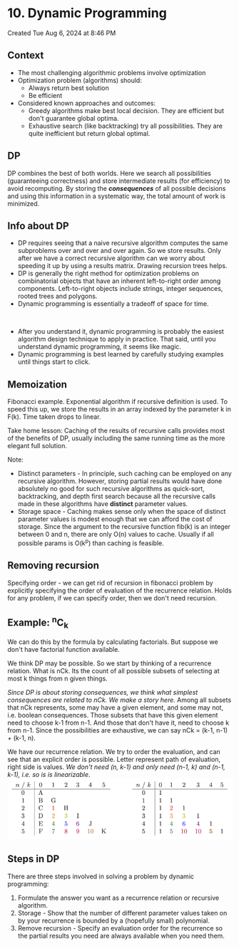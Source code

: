 # 10. Dynamic Programming
Created Tue Aug 6, 2024 at 8:46 PM

## Context
- The most challenging algorithmic problems involve optimization
- Optimization problem (algorithms) should:
	- Always return best solution
	- Be efficient
- Considered known approaches and outcomes:
	- Greedy algorithms make best local decision. They are efficient but don't guarantee global optima.
	- Exhaustive search (like backtracking) try all possibilities. They are quite inefficient but return global optimal.

## DP
DP combines the best of both worlds. Here we search all possibilities (guaranteeing correctness) and store intermediate results (for efficiency) to avoid recomputing. By storing the ***consequences*** of all possible decisions and using this information in a systematic way, the total amount of work is minimized.


## Info about DP
- DP requires seeing that a naive recursive algorithm computes the same subproblems over and over and over again. So we store results. Only after we have a correct recursive algorithm can we worry about speeding it up by using a results matrix. Drawing recursion trees helps.
- DP is generally the right method for optimization problems on combinatorial objects that have an inherent left-to-right order among components. Left-to-right objects include strings, integer sequences, rooted trees and polygons.
- Dynamic programming is essentially a tradeoff of space for time.
 
 <br />

- After you understand it, dynamic programming is probably the easiest algorithm design technique to apply in practice. That said, until you understand dynamic programming, it seems like magic.
- Dynamic programming is best learned by carefully studying examples until things start to click.


## Memoization
Fibonacci example. Exponential algorithm if recursive definition is used. To speed this up, we store the results in an array indexed by the parameter k in F(k). Time taken drops to linear.

Take home lesson: Caching of the results of recursive calls provides most of the benefits of DP, usually including the same running time as the more elegant full solution.

Note:
- Distinct parameters - In principle, such caching can be employed on any recursive algorithm. However, storing partial results would have done absolutely no good for such recursive algorithms as quick-sort, backtracking, and depth first search because all the recursive calls made in these algorithms have **distinct** parameter values.
- Storage space - Caching makes sense only when the space of distinct parameter values is modest enough that we can afford the cost of storage. Since the argument to the recursive function fib(k) is an integer between 0 and n, there are only O(n) values to cache. Usually if all possible params is O(k<sup>p</sup>) than caching is feasible.


## Removing recursion
Specifying order - we can get rid of recursion in fibonacci problem by explicitly specifying the order of evaluation of the recurrence relation.  Holds for any problem, if we can specify order, then we don't need recursion.

## Example: <sup>n</sup>C<sub>k</sub>
We can do this by the formula by calculating factorials. But suppose we don't have factorial function available.

We think DP may be possible. So we start by thinking of a recurrence relation. What is nCk. Its the count of all possible subsets of selecting at most k things from n given things.

*Since DP is about storing consequences, we think what simplest consequences are related to nCk. We make a story here.* Among all subsets that nCk represents, some may have a given element, and some may not, i.e. boolean consequences. Those subsets that have this given element need to choose k-1 from n-1. And those that don't have it, need to choose k from n-1. Since the possibilities are exhaustive, we can say nCk = (k-1, n-1) + (k-1, n).

We have our recurrence relation. We try to order the evaluation, and can see that an explicit order is possible. Letter represent path of evaluation, right side is values. *We don't need (n, k-1) and only need (n-1, k) and (n-1, k-1), i.e. so is is linearizable*.
![](../../../../assets/index-image-1-51578f53.png)

## Steps in DP
There are three steps involved in solving a problem by dynamic programming:
1. Formulate the answer you want as a recurrence relation or recursive algorithm.
2. Storage - Show that the number of different parameter values taken on by your recurrence is bounded by a (hopefully small) polynomial.
3. Remove recursion - Specify an evaluation order for the recurrence so the partial results you need are always available when you need them.